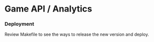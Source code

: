 # Game API / Analytics


### Deployment

Review Makefile to see the ways to release the new version and deploy.
